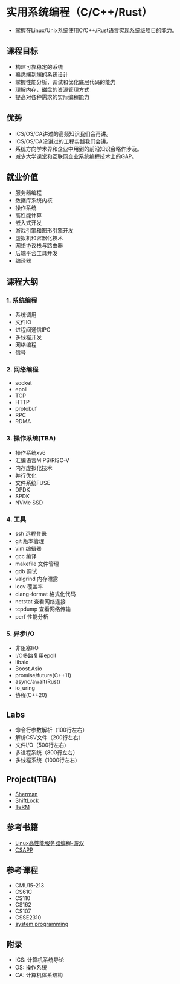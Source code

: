 # 实用系统编程（C/C++/Rust）
- 掌握在Linux/Unix系统使用C/C++/Rust语言实现系统级项目的能力。

## 课程目标
- 构建可靠稳定的系统
- 熟悉端到端的系统设计
- 掌握性能分析，调试和优化底层代码的能力
- 理解内存，磁盘的资源管理方式
- 提高对各种需求的实际编程能力

## 优势
- ICS/OS/CA讲过的高频知识我们会再讲。
- ICS/OS/CA没讲过的工程实践我们会讲。
- 系统方向学术界和企业中用到的前沿知识会略作涉及。
- 减少大学课堂和互联网企业系统编程技术上的GAP。

## 就业价值
- 服务器编程
- 数据库系统内核
- 操作系统
- 高性能计算
- 嵌入式开发
- 游戏引擎和图形引擎开发
- 虚拟机和容器化技术
- 网络协议栈与路由器
- 后端平台工具开发
- 编译器


## 课程大纲
### 1. 系统编程
- 系统调用
- 文件IO
- 进程间通信IPC
- 多线程并发
- 网络编程
- 信号

### 2. 网络编程
- socket
- epoll
- TCP
- HTTP
- protobuf
- RPC
- RDMA

### 3. 操作系统(TBA)
- 操作系统xv6
- 汇编语言MIPS/RISC-V
- 内存虚拟化技术
- 并行优化
- 文件系统FUSE
- DPDK
- SPDK
- NVMe SSD

### 4. 工具
- ssh 远程登录
- git 版本管理
- vim 编辑器
- gcc 编译
- makefile 文件管理
- gdb 调试
- valgrind 内存泄露
- lcov 覆盖率
- clang-format 格式化代码
- netstat 查看网络连接
- tcpdump 查看网络传输
- perf 性能分析

### 5. 异步I/O
- 非阻塞I/O
- I/O多路复用epoll
- libaio
- Boost.Asio
- promise/future(C++11)
- async/await(Rust)
- io_uring
- 协程(C++20)

##  Labs
- 命令行参数解析（100行左右）
- 解析CSV文件（200行左右）
- 文件I/O（500行左右)
- 多进程系统（800行左右）
- 多线程系统（1000行左右)

## Project(TBA)
- [Sherman](https://github.com/thustorage/Sherman)
- [ShiftLock](https://github.com/thustorage/shiftlock)
- [TeRM](https://github.com/thustorage/TeRM)


## 参考书籍
- [Linux高性能服务器编程-游双](./books/Linux高性能服务器编程%20(游双　著)%20(z-lib.org).pdf)
- [CSAPP](https://csapp.cs.cmu.edu/)


## 参考课程
- CMU15-213
- CS61C
- CS110
- CS162
- CS107
- CSSE2310
- [system programming](https://github.com/ls1-sys-prog-course/docs)

## 附录
- ICS: 计算机系统导论
- OS: 操作系统
- CA: 计算机体系结构